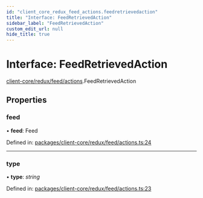 ```yaml
---
id: "client_core_redux_feed_actions.feedretrievedaction"
title: "Interface: FeedRetrievedAction"
sidebar_label: "FeedRetrievedAction"
custom_edit_url: null
hide_title: true
---
```


# Interface: FeedRetrievedAction

[client-core/redux/feed/actions](../modules/client_core_redux_feed_actions.md).FeedRetrievedAction

## Properties

### feed

• **feed**: Feed

Defined in: [packages/client-core/redux/feed/actions.ts:24](https://github.com/xr3ngine/xr3ngine/blob/5a0f83ed8/packages/client-core/redux/feed/actions.ts#L24)

___

### type

• **type**: *string*

Defined in: [packages/client-core/redux/feed/actions.ts:23](https://github.com/xr3ngine/xr3ngine/blob/5a0f83ed8/packages/client-core/redux/feed/actions.ts#L23)
